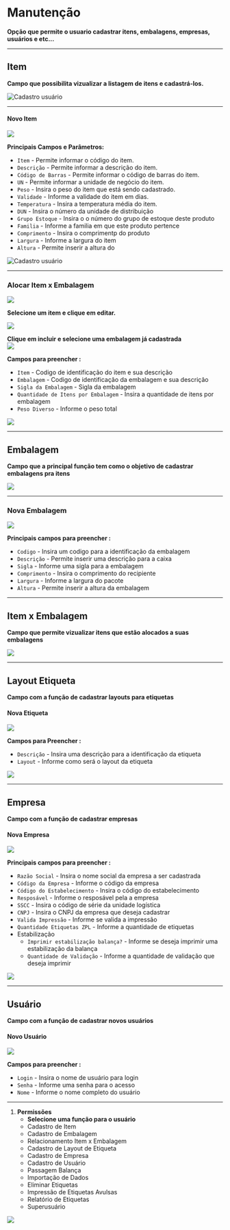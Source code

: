 # Manutenção
**Opção que permite o usuario cadastrar itens, embalagens, empresas, usuários e etc...**
***
## Item
**Campo que possibilita vizualizar a listagem de itens e cadastrá-los.**


![](./img/manutencao/Imagem1.png "Cadastro usuário")

***
#### **Novo Item**

![](./img/buttons/novoItem.png)

**Principais Campos e Parâmetros:**


- `Item` - Permite informar o código do item.
- `Descrição` - Permite informar a descrição do item.
- `Código de Barras` - Permite informar o código de barras do item.
- `UN` - Permite informar a unidade de negócio do item.
- `Peso` - Insira o peso do item que está sendo cadastrado.
- `Validade` - Informe a validade do item em dias.
- `Temperatura` - Insira a temperatura média do item.
- `DUN` - Insira o número da  unidade de distribuição
- `Grupo Estoque` - Insira o o número do grupo de estoque deste produto
- `Familia` - Informe a familia em que este produto pertence
- `Comprimento` - Insira o comprimentp do produto
- `Largura` - Informe a largura do item
- `Altura` - Permite inserir a altura do 

![](./img/manutencao/Imagem2.png "Cadastro usuário")
***
### Alocar Item x Embalagem

![](./img/buttons/editarItem.png)

**Selecione um item e clique em editar.**

![](./img/manutencao/imagem2.1.png)

**Clique em incluir e selecione uma embalagem já cadastrada**   
![](./img/manutencao/imagem2.2.png)

**Campos para preencher :**

- `Item` - Codigo de identificação do item e sua descrição
- `Embalagem` - Codigo de identificação da embalagem e sua descrição
- `Sigla da Embalagem` - Sigla da embalagem 
- `Quantidade de Itens por Embalagem` - Insira a quantidade de itens por embalagem
- `Peso Diverso` - Informe o peso total

![](./img/manutencao/imagem2.3.png)

***
## Embalagem
**Campo que a principal função tem como o objetivo de cadastrar embalagens pra itens**

![](./img/manutencao/imagem3.png)

***
### **Nova Embalagem**

![](./img/buttons/novoItem.png)

**Principais campos para preencher :**

- `Codigo` - Insira um codigo para a identificação da embalagem
- `Descrição` - Permite inserir uma descrição para a caixa  
- `Sigla` - Informe uma sigla para a embalagem
- `Comprimento` - Insira o comprimento do recipiente
- `Largura` - Informe a largura do pacote
- `Altura` - Permite inserir a altura da embalagem
***

## Item x Embalagem
**Campo que permite vizualizar itens que estão alocados a suas embalagens**

![](./img/manutencao/imagem4.png)

***

## Layout Etiqueta
**Campo com a função de cadastrar layouts para etiquetas**

#### **Nova Etiqueta**

![](./img/buttons/novoItem.png)

**Campos para Preencher :**

- `Descrição` - Insira uma descrição para a identificação da etiqueta
- `Layout` - Informe como será o layout da etiqueta

![](./img/manutencao/imagem5.png)
***
## Empresa
**Campo com a função de cadastrar empresas**

#### **Nova Empresa**

![](./img/buttons/novoItem.png)

**Principais campos para preencher :**

- `Razão Social` - Insira o nome social da empresa a ser cadastrada
- `Código da Empresa` - Informe o código da empresa
- `Código do Estabelecimento` - Insira o código do estabelecimento
- `Resposável` - Informe o resposável pela a empresa
- `SSCC` - Insira o código de série da unidade logística
- `CNPJ` - Insira o CNPJ da empresa que deseja cadastrar
- `Valida Impressão` - Informe se valida a impressão
- `Quantidade Etiquetas ZPL` - Informe a quantidade de etiquetas
- Estabilização
    - `Imprimir estabilização balança?` - Informe se deseja imprimir uma estabilização da balança
    - `Quantidade de Validação` - Informe a quantidade de validação que deseja imprimir


![](./img/manutencao/imagem6.png)

***
## Usuário
**Campo com a função de cadastrar novos usuários**

#### **Novo Usuário**

![](./img/buttons/novoItem.png)

**Campos para preencher :**

- `Login` - Insira o nome de usuário para login
- `Senha` - Informe uma senha para o acesso
- `Nome` - Informe o nome completo do usuário
***
1. **Permissões**
    - **Selecione uma função para o usuário**
    - Cadastro de Item
    - Cadastro de Embalagem
    - Relacionamento Item x Embalagem
    - Cadastro de Layout de Etiqueta
    - Cadastro de Empresa
    - Cadastro de Usuário
    - Passagem Balança
    - Importação de Dados
    - Eliminar Etiquetas
    - Impressão de Etiquetas Avulsas
    - Relatório de Etiquetas
    - Superusuário

![](./img/manutencao/Imagem7.png)